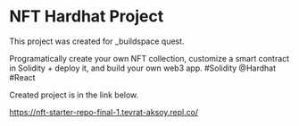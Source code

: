 # NFT Hardhat Project
This project was created for _buildspace quest.

Programatically create your own NFT collection, customize a smart contract in Solidity + deploy it, and build your own web3 app.
 #Solidity @Hardhat #React

Created project is in the link below. 

https://nft-starter-repo-final-1.tevrat-aksoy.repl.co/
